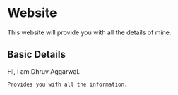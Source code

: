 # Website

This website will provide you with all the details of mine.

## Basic Details 

Hi, I am Dhruv Aggarwal.

```
Provides you with all the information.
````
